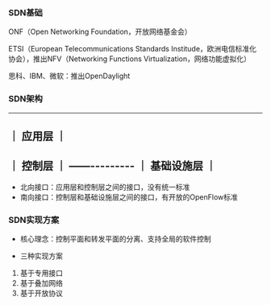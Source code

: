### SDN基础

ONF（Open Networking Foundation，开放网络基金会）

ETSI（European Telecommunications Standards Institude，欧洲电信标准化协会），推出NFV（Networking Functions Virtualization，网络功能虚拟化）

思科、IBM、微软：推出OpenDaylight


### SDN架构

 -----------
｜  应用层   ｜
 -----------
｜  控制层   ｜
 ——---------
｜ 基础设施层 ｜
 -----------

* 北向接口：应用层和控制层之间的接口，没有统一标准
* 南向接口：控制层和基础设施层之间的接口，有开放的OpenFlow标准


### SDN实现方案

* 核心理念：控制平面和转发平面的分离、支持全局的软件控制

* 三种实现方案

1. 基于专用接口
2. 基于叠加网络
3. 基于开放协议
